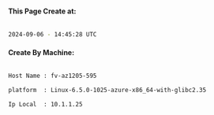 
   
#### This Page Create at:

```bash

2024-09-06 - 14:45:28 UTC

```

#### Create By Machine:

```bash

Host Name : fv-az1205-595

platform  : Linux-6.5.0-1025-azure-x86_64-with-glibc2.35

Ip Local  : 10.1.1.25

```

